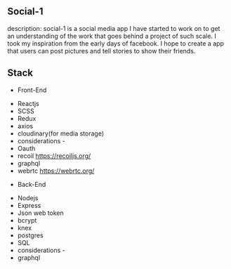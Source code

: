 ## Social-1 ##

description:
social-1 is a social media app I have started to work on to get an understanding of the work that goes behind a project of such scale. I took my inspiration from the early days of facebook. I hope to create a app that users can post pictures and tell stories to show their friends.


## Stack ##

+ Front-End
- Reactjs
- SCSS
- Redux
- axios
- cloudinary(for media storage)
- considerations - 
- Oauth
- recoil https://recoiljs.org/
- graphql
- webrtc https://webrtc.org/

+ Back-End
- Nodejs
- Express
- Json web token
- bcrypt
- knex
- postgres
- SQL
- considerations -
- graphql
